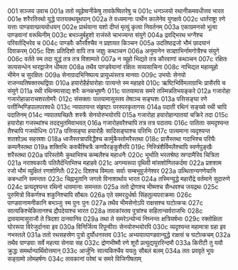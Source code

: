 001  सञ्जय उवाच
001a ततो व्यूढेष्वनीकेषु तावकेष्वितरेषु च
001c धनञ्जयो रथानीकमवधीत्तव भारत
001e शरैरतिरथो युद्धे पातयन्रथयूथपान्
002a ते वध्यमानाः पार्थेन कालेनेव युगक्षये
002c धार्तराष्ट्रा रणे यत्ताः पाण्डवान्प्रत्ययोधयन्
002e प्रार्थयाना यशो दीप्तं मृत्युं कृत्वा निवर्तनम्
003a एकाग्रमनसो भूत्वा पाण्डवानां वरूथिनीम्
003c बभञ्जुर्बहुशो राजंस्ते चाभज्यन्त संयुगे
004a द्रवद्भिरथ भग्नैश्च परिवर्तद्भिरेव च
004c पाण्डवैः कौरवैश्चैव न प्रज्ञायत किञ्चन
005a उदतिष्ठद्रजो भौमं छादयानं दिवाकरम्
005c दिशः प्रतिदिशो वापि तत्र जज्ञुः कथञ्चन
006a अनुमानेन सञ्ज्ञाभिर्नामगोत्रैश्च संयुगे
006c वर्तते स्म तदा युद्धं तत्र तत्र विशाम्पते
007a न व्यूहो भिद्यते तत्र कौरवाणां कथञ्चन
007c रक्षितः सत्यसन्धेन भारद्वाजेन धीमता
008a तथैव पाण्डवेयानां रक्षितः सव्यसाचिना
008c नाभिद्यत महाव्यूहो भीमेन च सुरक्षितः
009a सेनाग्रादभिनिष्पत्य प्रायुध्यंस्तत्र मानवाः
009c उभयोः सेनयो राजन्व्यतिषक्तरथद्विपाः
010a हयारोहैर्हयारोहाः पात्यन्ते स्म महाहवे
010c ऋष्टिभिर्विमलाग्राभिः प्रासैरपि च संयुगे
011a रथी रथिनमासाद्य शरैः कनकभूषणैः
011c पातयामास समरे तस्मिन्नतिभयङ्करे
012a गजारोहा गजारोहान्नाराचशरतोमरैः
012c संसक्ताः पातयामासुस्तव तेषाञ्च सङ्घशः
013a पत्तिसङ्घा रणे पत्तीन्भिण्डिपालपरश्वधैः
013c न्यपातयन्त संहृष्टाः परस्परकृतागसः
014a पदाती रथिनं सङ्ख्ये रथी चापि पदातिनम्
014c न्यपातयच्छितैः शस्त्रैः सेनयोरुभयोरपि
015a गजारोहा हयारोहान्पातयां चक्रिरे तदा
015c हयारोहा गजस्थांश्च तदद्भुतमिवाभवत्
016a गजारोहवरैश्चापि तत्र तत्र पदातयः
016c पातिताः समदृश्यन्त तैश्चापि गजयोधिनः
017a पत्तिसङ्घा हयारोहैः सादिसङ्घाश्च पत्तिभिः
017c पात्यमाना व्यदृश्यन्त शतशोऽथ सहस्रशः
018a ध्वजैस्तत्रापविद्धैश्च कार्मुकैस्तोमरैस्तथा
018c प्रासैस्तथा गदाभिश्च परिघैः कम्पनैस्तथा
019a शक्तिभिः कवचैश्चित्रैः कणपैरङ्कुशैरपि
019c निस्त्रिंशैर्विमलैश्चापि स्वर्णपुङ्खैः शरैस्तथा
020a परिस्तोमैः कुथाभिश्च कम्बलैश्च महाधनैः
020c भूर्भाति भरतश्रेष्ठ स्रग्दामैरिव चित्रिता
021a नराश्वकायैः पतितैर्दन्तिभिश्च महाहवे
021c अगम्यरूपा पृथिवी मांसशोणितकर्दमा
022a प्रशशाम रजो भौमं व्युक्षितं रणशोणितैः
022c दिशश्च विमलाः सर्वाः सम्बभूवुर्जनेश्वर
023a उत्थितान्यगणेयानि कबन्धानि समन्ततः
023c चिह्नभूतानि जगतो विनाशार्थाय भारत
024a तस्मिन्युद्धे महारौद्रे वर्तमाने सुदारुणे
024c प्रत्यदृश्यन्त रथिनो धावमानाः समन्ततः
025a ततो द्रोणश्च भीष्मश्च सैन्धवश्च जयद्रथः
025c पुरुमित्रो विकर्णश्च शकुनिश्चापि सौबलः
026a एते समरदुर्धर्षाः सिंहतुल्यपराक्रमाः
026c पाण्डवानामनीकानि बभञ्जुः स्म पुनः पुनः
027a तथैव भीमसेनोऽपि राक्षसश्च घटोत्कचः
027c सात्यकिश्चेकितानश्च द्रौपदेयाश्च भारत
028a तावकांस्तव पुत्रांश्च सहितान्सर्वराजभिः
028c द्रावयामासुराजौ ते त्रिदशा दानवानिव
029a तथा ते समरेऽन्योन्यं निघ्नन्तः क्षत्रियर्षभाः
029c रक्तोक्षिता घोररूपा विरेजुर्दानवा इव
030a विनिर्जित्य रिपून्वीराः सेनयोरुभयोरपि
030c व्यदृश्यन्त महामात्रा ग्रहा इव नभस्तले
031a ततो रथसहस्रेण पुत्रो दुर्योधनस्तव
031c अभ्ययात्पाण्डवान्युद्धे राक्षसं च घटोत्कचम्
032a तथैव पाण्डवाः सर्वे महत्या सेनया सह
032c द्रोणभीष्मौ रणे शूरौ प्रत्युद्ययुररिन्दमौ
033a किरीटी तु ययौ क्रुद्धः समर्थान्पार्थिवोत्तमान्
033c आर्जुनिः सात्यकिश्चैव ययतुः सौबलं बलम्
034a ततः प्रववृते भूयः सङ्ग्रामो लोमहर्षणः
034c तावकानां परेषां च समरे विजिगीषताम्

